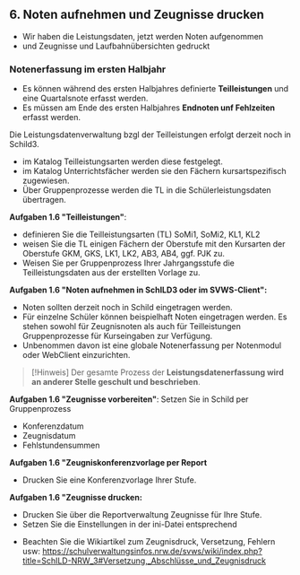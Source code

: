 ## 6. Noten aufnehmen und Zeugnisse drucken

+ Wir haben die Leistungsdaten, jetzt werden Noten aufgenommen
+ und Zeugnisse und Laufbahnübersichten gedruckt

### **Notenerfassung im ersten Halbjahr**
+ Es können während des ersten Halbjahres definierte **Teilleistungen** und eine Quartalsnote erfasst werden.
+ Es müssen am Ende des ersten Halbjahres **Endnoten unf Fehlzeiten** erfasst werden.

Die Leistungsdatenverwaltung bzgl der Teilleistungen erfolgt derzeit noch in Schild3.  
+ im Katalog Teilleistungsarten werden diese festgelegt.  
+ im Katalog Unterrichtsfächer werden sie den Fächern kursartspezifisch zugewiesen.
+ Über Gruppenprozesse werden die TL in die Schülerleistungsdaten übertragen.
  

**Aufgaben 1.6 "Teilleistungen"**:
+ definieren Sie die Teilleistungsarten (TL) SoMi1, SoMi2, KL1, KL2  
+ weisen Sie die TL einigen Fächern der Oberstufe mit den Kursarten der Oberstufe GKM, GKS, LK1, LK2, AB3, AB4, ggf. PJK zu.
+ Weisen Sie per Gruppenprozess Ihrer Jahrgangsstufe die Teilleistungsdaten aus der erstellten Vorlage zu.

**Aufgaben 1.6 "Noten aufnehmen in SchILD3 oder im SVWS-Client":**  
+ Noten sollten derzeit noch in Schild eingetragen werden.  
+ Für einzelne Schüler können beispielhaft Noten eingetragen werden. Es stehen sowohl für Zeugnisnoten als auch für Teilleistungen Gruppenprozesse für Kurseingaben zur Verfügung.  
+ Unbenommen davon ist eine globale Notenerfassung per Notenmodul oder WebClient einzurichten.  
  
> [!Hinweis] Der gesamte Prozess der **Leistungsdatenerfassung wird an anderer Stelle geschult und beschrieben**.  
  
**Aufgaben 1.6 "Zeugnisse vorbereiten"**:
Setzen Sie in Schild per Gruppenprozess
+ Konferenzdatum
+ Zeugnisdatum
+ Fehlstundensummen

**Aufgaben 1.6 "Zeugniskonferenzvorlage per Report**
+ Drucken Sie eine Konferenzvorlage Ihrer Stufe.

**Aufgaben 1.6 "Zeugnisse drucken:**
+ Drucken Sie über die Reportverwaltung Zeugnisse für Ihre Stufe.
+ Setzen Sie die Einstellungen in der ini-Datei entsprechend
* Beachten Sie die Wikiartikel zum Zeugnisdruck, Versetzung, Fehlern usw: https://schulverwaltungsinfos.nrw.de/svws/wiki/index.php?title=SchILD-NRW_3#Versetzung,_Abschlüsse_und_Zeugnisdruck